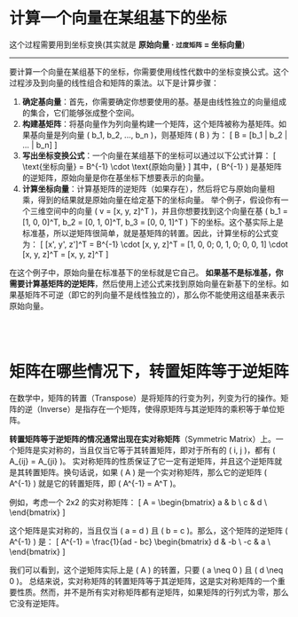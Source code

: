 # 计算一个向量在某组基下的坐标

这个过程需要用到坐标变换(其实就是 **原始向量 · `过度矩阵` = 坐标向量**)

---

要计算一个向量在某组基下的坐标，你需要使用线性代数中的坐标变换公式。这个过程涉及到向量的线性组合和矩阵的乘法。以下是计算步骤：
1. **确定基向量**：首先，你需要确定你想要使用的基。基是由线性独立的向量组成的集合，它们能够张成整个空间。
2. **构建基矩阵**：将基向量作为列向量构建一个矩阵，这个矩阵被称为基矩阵。如果基向量是列向量 \( b_1, b_2, ..., b_n \)，则基矩阵 \( B \) 为：
   \[ B = [b_1 | b_2 | ... | b_n] \]
3. **写出坐标变换公式**：一个向量在某组基下的坐标可以通过以下公式计算：
   \[ \text{坐标向量} = B^{-1} \cdot \text{原始向量} \]
   其中，\( B^{-1} \) 是基矩阵的逆矩阵，原始向量是你在基坐标下想要表示的向量。
4. **计算坐标向量**：计算基矩阵的逆矩阵（如果存在），然后将它与原始向量相乘，得到的结果就是原始向量在给定基下的坐标向量。
举个例子，假设你有一个三维空间中的向量 \( v = [x, y, z]^T \)，并且你想要找到这个向量在基 \( b_1 = [1, 0, 0]^T, b_2 = [0, 1, 0]^T, b_3 = [0, 0, 1]^T \) 下的坐标。这个基实际上是标准基，所以逆矩阵很简单，就是基矩阵的转置。因此，计算坐标的公式变为：
\[ [x', y', z']^T = B^{-1} \cdot [x, y, z]^T = [1, 0, 0; 0, 1, 0; 0, 0, 1] \cdot [x, y, z]^T = [x, y, z]^T \]

在这个例子中，原始向量在标准基下的坐标就是它自己。
**如果基不是标准基，你需要计算基矩阵的逆矩阵**，然后使用上述公式来找到原始向量在新基下的坐标。如果基矩阵不可逆（即它的列向量不是线性独立的），那么你不能使用这组基来表示原始向量。


<br>
<br>


# 矩阵在哪些情况下，转置矩阵等于逆矩阵

在数学中，矩阵的转置（Transpose）是将矩阵的行变为列，列变为行的操作。矩阵的逆（Inverse）是指存在一个矩阵，使得原矩阵与其逆矩阵的乘积等于单位矩阵。

**转置矩阵等于逆矩阵的情况通常出现在实对称矩阵**（Symmetric Matrix）上。一个矩阵是实对称的，当且仅当它等于其转置矩阵，即对于所有的 \( i, j \)，都有 \( A_{ij} = A_{ji} \)。
实对称矩阵的性质保证了它一定有逆矩阵，并且这个逆矩阵就是其转置矩阵。换句话说，如果 \( A \) 是一个实对称矩阵，那么它的逆矩阵 \( A^{-1} \) 就是它的转置矩阵，即 \( A^{-1} = A^T \)。

例如，考虑一个 2x2 的实对称矩阵：
\[ A = \begin{bmatrix}
a & b \\
c & d \\
\end{bmatrix} \]

这个矩阵是实对称的，当且仅当 \( a = d \) 且 \( b = c \)。那么，这个矩阵的逆矩阵 \( A^{-1} \) 是：
\[ A^{-1} = \frac{1}{ad - bc} \begin{bmatrix}
d & -b \\
-c & a \\
\end{bmatrix} \]

我们可以看到，这个逆矩阵实际上是 \( A \) 的转置，只要 \( a \neq 0 \) 且 \( d \neq 0 \)。
总结来说，实对称矩阵的转置矩阵等于其逆矩阵，这是实对称矩阵的一个重要性质。然而，并不是所有实对称矩阵都有逆矩阵，如果矩阵的行列式为零，那么它没有逆矩阵。
